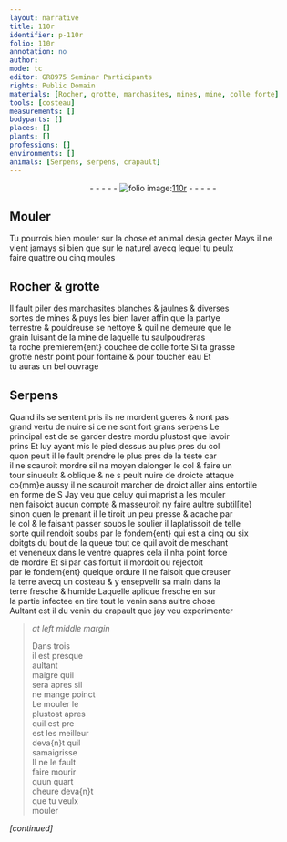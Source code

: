 ```yaml
---
layout: narrative
title: 110r
identifier: p-110r
folio: 110r
annotation: no
author:
mode: tc
editor: GR8975 Seminar Participants
rights: Public Domain
materials: [Rocher, grotte, marchasites, mines, mine, colle forte]
tools: [costeau]
measurements: []
bodyparts: []
places: []
plants: []
professions: []
environments: []
animals: [Serpens, serpens, crapault]
---
```


<div class="folio" align="center">- - - - - <a href="http://gallica.bnf.fr/ark:/12148/btv1b10500001g/f225.image" target="_blank"><img src="https://cu-mkp.github.io/2017-workshop-edition/assets/photo-icon.png" alt="folio image: " style="display:inline-block; margin-bottom:-3px;"/>110r</a> - - - - - </div>  
  

## Mouler

 
Tu pourrois bien mouler sur la chose <span class="add">et animal</span> desja gecter Mays il ne<br/> vient jamays si bien que sur le naturel avecq lequel tu peulx<br/> faire quattre ou cinq moules
 
 
  

## <span class="m">Rocher</span> & <span class="m">grotte</span>

 
Il fault piler des <span class="m">marchasites</span> blanches & jaulnes & diverses<br/> sortes de <span class="m">mines</span> & puys les bien laver affin que la partye<br/> terrestre & pouldreuse se nettoye & quil ne demeure que le<br/> grain luisant de la <span class="m">mine</span> de laquelle tu saulpoudreras<br/> ta roche premierem{ent} couchee de <span class="m">colle forte</span> Si ta <span class="del">grasse</span><br/> <span class="m">grotte</span> nest<span class="del">r</span> point pour fontaine & pour toucher eau Et<br/> tu auras un bel ouvrage
 
 
  

## <span class="al">Serpens</span>

 
Quand ils se sentent pris ils ne mordent gueres & nont pas<br/> grand vertu de nuire si ce ne sont fort grans <span class="al">serpens</span> Le<br/> principal est de se garder destre mordu plustost que lavoir<br/> prins Et luy ayant mis le pied dessus au plus pres du col<br/> quon peult il le fault prendre le plus pres de la teste car<br/> il ne scauroit mordre sil na moyen dalonger le col & faire un<br/> tour sinueulx & oblique & ne <span class="del">s</span> peult nuire de droicte attaque<br/> co{mm}e aussy il ne scauroit marcher de droict aller ains entortile<br/> en forme de S Jay veu que celuy qui maprist a les mouler<br/> nen faisoict aucun compte & masseuroit ny faire aultre subtil[ite}<br/> sinon quen le prenant il le tiroit un peu presse & acache par<br/> le col & le faisant passer soubs le soulier il laplatissoit de telle<br/> sorte quil rendoit <span class="del">soubs</span> par le fondem{ent} qui est a cinq ou six<br/> doitgts du bout de la queue tout ce quil avoit de meschant<br/> et veneneux dans le ventre quapres cela il nha point force<br/> de mordre Et si par cas fortuit il mordoit ou rejectoit<br/> par le fondem{ent} quelque ordure Il ne faisoit que creuser<br/> la terre avecq un <span class="tl">costeau</span> & y ensepvelir sa main dans la<br/> terre fresche & humide Laquelle aplique fresche <span class="del">en</span> sur<br/> la partie infectee en tire tout le venin sans aultre chose<br/> Aultant est il du venin du <span class="al">crapault</span> que jay veu experimenter
 
> *at left middle margin*
> 
> 
>   Dans trois<br/> il est presque<br/> aultant<br/> maigre quil<br/> sera apres sil<br/> ne mange poinct<br/> Le mouler le<br/> plustost apres<br/> quil est pre<br/> est les meilleur<br/> deva{n}t quil<br/> samaigrisse<br/> Il ne le fault<br/> faire mourir<br/> quun quart<br/> dheure deva{n}t<br/> que tu veulx<br/> mouler
 
*[continued]*
 
